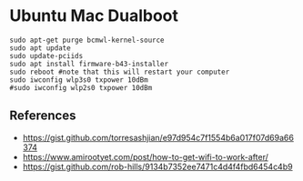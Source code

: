 # Ubuntu Mac Dualboot

```
sudo apt-get purge bcmwl-kernel-source
sudo apt update
sudo update-pciids
sudo apt install firmware-b43-installer
sudo reboot #note that this will restart your computer
sudo iwconfig wlp3s0 txpower 10dBm
#sudo iwconfig wlp2s0 txpower 10dBm
```



## References

- https://gist.github.com/torresashjian/e97d954c7f1554b6a017f07d69a66374
- https://www.amirootyet.com/post/how-to-get-wifi-to-work-after/
- https://gist.github.com/rob-hills/9134b7352ee7471c4d4f4fbd6454c4b9
